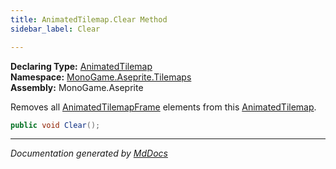 ```yaml
---
title: AnimatedTilemap.Clear Method
sidebar_label: Clear

---
```


**Declaring Type:** [AnimatedTilemap](../)  
**Namespace:** [MonoGame.Aseprite.Tilemaps](../../)  
**Assembly:** MonoGame.Aseprite

Removes all [AnimatedTilemapFrame](../../AnimatedTilemapFrame/) elements from this [AnimatedTilemap](../).

```csharp
public void Clear();
```
___

*Documentation generated by [MdDocs](https://github.com/ap0llo/mddocs)*
